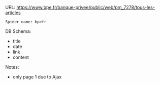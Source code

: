 URL: https://www.bpe.fr/banque-privee/public/web/pm_7278/tous-les-articles

    Spider name: bpefr

DB Schema:
- title
- date
- link
- content

Notes:
- only page 1 due to Ajax